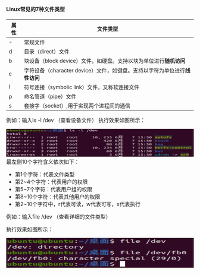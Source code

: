#### Linux常见的7种文件类型 
|属性|文件类型|
|---|---|
|-|常规文件|
|d|目录（direct）文件|
|b|块设备（block device）文件，如硬盘。支持以块为单位进行**随机访问**|
|c|字符设备（character device）文件，如键盘。支持以字符为单位进行**线性访问**|
|l|符号连接（symbolic link）文件，又称软连接文件|
|p|命名管道（pipe）文件|
|s|套接字（socket）,用于实现两个进程间的通信|

例如：输入ls -l /dev （查看设备文件） 
执行效果如图所示：

![查看文件类型图](https://github.com/NIANBAIFOX/Linux-/blob/main/%E7%AC%AC%E4%BA%8C%E7%AB%A0/%E6%9F%A5%E7%9C%8B%E6%96%87%E4%BB%B6%E7%B1%BB%E5%9E%8B.png)  
最左侧10个字符含义依次如下：  
* 第1个字符：代表文件类型
* 第2~4个字符：代表用户的权限
* 第5~7个字符：代表用户组的权限
* 第8~10个字符：代表其他用户的权限
* 第2~10个字符中，r代表可读，w代表可写，x代表执行

例如：输入file /dev  （查看详细的文件类型）
  
执行效果如图所示：
  
![查看详细的文件类型](https://github.com/NIANBAIFOX/Linux-/blob/main/%E7%AC%AC%E4%BA%8C%E7%AB%A0/%E6%9F%A5%E7%9C%8B%E8%AF%A6%E7%BB%86%E6%96%87%E4%BB%B6%E7%B1%BB%E5%9E%8B.png)
